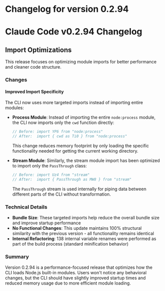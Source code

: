 # Changelog for version 0.2.94

# Claude Code v0.2.94 Changelog

## Import Optimizations

This release focuses on optimizing module imports for better performance and cleaner code structure.

### Changes

#### **Improved Import Specificity**
The CLI now uses more targeted imports instead of importing entire modules:

- **Process Module**: Instead of importing the entire `node:process` module, the CLI now imports only the `cwd` function directly:
  ```javascript
  // Before: import YP6 from "node:process"
  // After:  import { cwd as Ti0 } from "node:process"
  ```
  This change reduces memory footprint by only loading the specific functionality needed for getting the current working directory.

- **Stream Module**: Similarly, the stream module import has been optimized to import only the `PassThrough` class:
  ```javascript
  // Before: import Uz4 from "stream"
  // After:  import { PassThrough as MW8 } from "stream"
  ```
  The `PassThrough` stream is used internally for piping data between different parts of the CLI without transformation.

### Technical Details

- **Bundle Size**: These targeted imports help reduce the overall bundle size and improve startup performance
- **No Functional Changes**: This update maintains 100% structural similarity with the previous version - all functionality remains identical
- **Internal Refactoring**: 138 internal variable renames were performed as part of the build process (standard minification behavior)

### Summary

Version 0.2.94 is a performance-focused release that optimizes how the CLI loads Node.js built-in modules. Users won't notice any behavioral changes, but the CLI should have slightly improved startup times and reduced memory usage due to more efficient module loading.
